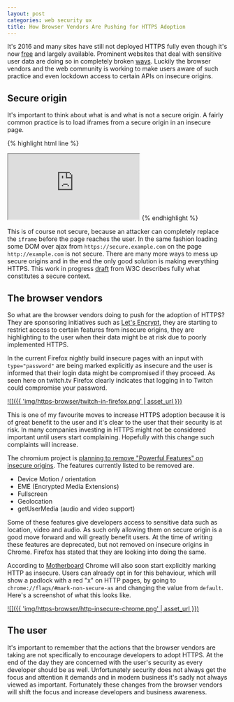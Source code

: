 ```yaml
---
layout: post
categories: web security ux
title: How Browser Vendors Are Pushing for HTTPS Adoption
---
```


It's 2016 and many sites have still not deployed HTTPS fully even though it's now [free][lets_encrypt] and largely available. Prominent websites that deal with sensitive user data are doing so in completely broken [ways](http://www.troyhunt.com/2013/05/your-login-form-posts-to-https-but-you.html). Luckily the browser vendors and the web community is working to make users aware of such practice and even lockdown access to certain APIs on insecure origins.

## Secure origin

It's important to think about what is and what is not a secure origin. A fairly common practice is to load iframes from a secure origin in an insecure page.

{% highlight html line %}
<!-- on http://example.com -->
<body>
  <iframe src="https://secure.example.com/"></iframe>
</body>
{% endhighlight %}

This is of course not secure, because an attacker can completely replace the `iframe` before the page reaches the user. In the same fashion loading some DOM over ajax from `https://secure.example.com` on the page `http://example.com` is not secure. There are many more ways to mess up secure origins and in the end the only good solution is making everything HTTPS. This work in progress [draft](https://w3c.github.io/webappsec-secure-contexts/) from W3C describes fully what constitutes a secure context.

## The browser vendors

So what are the browser vendors doing to push for the adoption of HTTPS? They are sponsoring initiatives such as [Let's Encrypt][lets_encrypt], they are starting to restrict access to certain features from insecure origins, they are highlighting to the user when their data might be at risk due to poorly implemented HTTPS.

In the current Firefox nightly build insecure pages with an input with `type="password"` are being marked explicitly as insecure and the user is informed that their login data might be compromised if they proceed. As seen here on twitch.tv Firefox clearly indicates that logging in to Twitch could compromise your password.

[![]({{ 'img/https-browser/twitch-in-firefox.png' | asset_url }})](/img/https-browser/twitch-in-firefox.png)

This is one of my favourite moves to increase HTTPS adoption because it is of great benefit to the user and it's clear to the user that their security is at risk. In many companies investing in HTTPS might not be considered important until users start complaining. Hopefully with this change such complaints will increase.


The chromium project is [planning to remove "Powerful Features" on insecure origins](https://www.chromium.org/Home/chromium-security/deprecating-powerful-features-on-insecure-origins). The features currently listed to be removed are.

+ Device Motion / orientation
+ EME (Encrypted Media Extensions)
+ Fullscreen
+ Geolocation
+ getUserMedia (audio and video support)

Some of these features give developers access to sensitive data such as location, video and audio. As such only allowing them on secure origin is a good move forward and will greatly benefit users. At the time of writing these features are deprecated, but not removed on insecure origins in Chrome. Firefox has stated that they are looking into doing the same.

According to [Motherboard](https://motherboard.vice.com/read/google-will-soon-shame-all-websites-that-are-unencrypted-chrome-https) Chrome will also soon start explicitly marking HTTP as insecure. Users can already opt in for this behaviour, which will show a padlock with a red "x" on HTTP pages, by going to `chrome://flags/#mark-non-secure-as` and changing the value from `default`. Here's a screenshot of what this looks like.

[![]({{ 'img/https-browser/http-insecure-chrome.png' | asset_url }})](/img/https-browser/http-insecure-chrome.png)

## The user

It's important to remember that the actions that the browser vendors are taking are not specifically to encourage developers to adopt HTTPS. At the end of the day they are concerned with the user's security as every developer should be as well. Unfortunately security does not always get the focus and attention it demands and in modern business it's sadly not always viewed as important. Fortunately these changes from the browser vendors will shift the focus and increase developers and business awareness.


[lets_encrypt]: https://letsencrypt.org/
